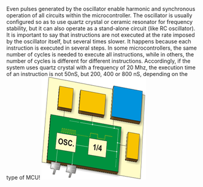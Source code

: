 Even pulses generated by the oscillator enable harmonic and synchronous operation of all circuits within the microcontroller. The oscillator is usually configured so as to use quartz crystal or ceramic resonator for frequency stability, but it can also operate as a stand-alone circuit (like RC oscillator). It is important to say that instructions are not executed at the rate imposed by the oscillator itself, but several times slower. It happens because each instruction is executed in several steps. In some microcontrollers, the same number of cycles is needed to execute all instructions, while in others, the number of cycles is different for different instructions. Accordingly, if the system uses quartz crystal with a frequency of 20 Mhz, the execution time of an instruction is not 50nS, but 200, 400 or 800 nS, depending on the type of MCU!
![](Images/Oscillator.png)
